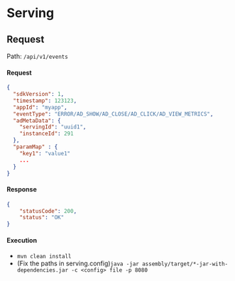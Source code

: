 # Serving

## Request
Path: `/api/v1/events`

#### Request
```json
{
  "sdkVersion": 1,
  "timestamp": 123123,
  "appId": "myapp",
  "eventType": "ERROR/AD_SHOW/AD_CLOSE/AD_CLICK/AD_VIEW_METRICS",
  "adMetaData": {
    "servingId": "uuid1",
    "instanceId": 291
  },
  "paramMap" : {
    "key1": "value1"
    ...
  }
}
```
#### Response
```json
{
    "statusCode": 200,
    "status": "OK"
}
```

#### Execution
* `mvn clean install`
* (Fix the paths in serving.config)`java -jar assembly/target/*-jar-with-dependencies.jar -c <config> file -p 8080`

